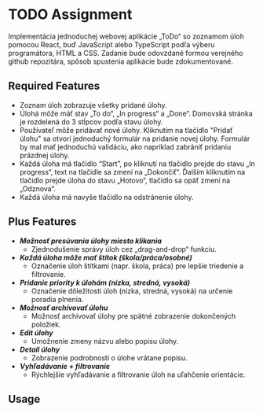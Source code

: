 # TODO Assignment

Implementácia jednoduchej webovej aplikácie „ToDo“ so zoznamom úloh pomocou React, buď JavaScript alebo TypeScript podľa výberu programátora, HTML a CSS. Zadanie bude odovzdané formou verejného github repozitára, spôsob spustenia aplikácie bude zdokumentované.

## Required Features

- Zoznam úloh zobrazuje všetky pridané úlohy.
- Úlohá môže máť stav „To do“, „In progress“ a „Done“. Domovská stránka je rozdelená do 3 stĺpcov podľa stavu úlohy.
- Používateľ môže pridávať nové úlohy. Kliknutím na tlačidlo "Pridať úlohu" sa otvorí jednoduchý formulár na pridanie novej úlohy. Formulár by mal mať jednoduchú validáciu, ako napríklad zabrániť pridaniu prázdnej úlohy.
- Každá úloha má tlačidlo “Start”, po kliknutí na tlačidlo prejde do stavu „In progress“, text na tlačidle sa zmení na „Dokončiť“. Ďalším kliknutím na tlačidlo prejde úloha do stavu „Hotovo“, tlačidlo sa opäť zmení na „Odznova“.
- Každá úloha má navyše tlačidlo na odstránenie úlohy.

## Plus Features

- **_Možnosť presúvania úlohy miesto klikania_**
  - Zjednodušenie správy úloh cez „drag-and-drop“ funkciu.
- **_Každá úloha môže mať štítok (škola/práca/osobné)_**
  - Označenie úloh štítkami (napr. škola, práca) pre lepšie triedenie a filtrovanie.
- **_Pridanie priority k úlohám (nízka, stredná, vysoká)_**
  - Označenie dôležitosti úloh (nízka, stredná, vysoká) na určenie poradia plnenia.
- **_Možnosť archívovať úlohu_**
  - Možnosť archivovať úlohy pre spätné zobrazenie dokončených položiek.
- **_Edit úlohy_**
  - Umožnenie zmeny názvu alebo popisu úlohy.
- **_Detail úlohy_**
  - Zobrazenie podrobností o úlohe vrátane popisu.
- **_Vyhľadávanie + filtrovanie_**
  - Rýchlejšie vyhľadávanie a filtrovanie úloh na uľahčenie orientácie.

## Usage
